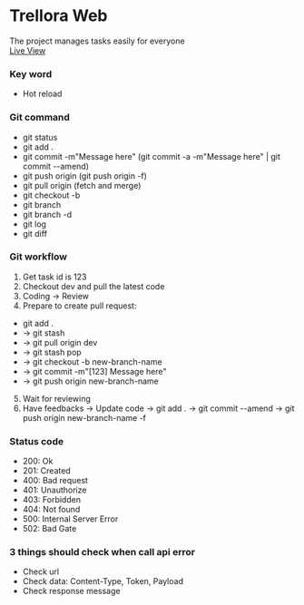 # Trellora Web
The project manages tasks easily for everyone
<br><a href="https://trellora-web.vercel.app/">Live View</a>

### Key word
- Hot reload

### Git command
- git status
- git add .
- git commit -m"Message here" (git commit -a -m"Message here" | git commit --amend)
- git push origin <branch name> (git push origin <branch name> -f)
- git pull origin <branch name> (fetch and merge)
- git checkout -b <new branch name>
- git branch
- git branch -d
- git log
- git diff

### Git workflow
1. Get task id is 123
2. Checkout dev and pull the latest code
3. Coding -> Review
4. Prepare to create pull request: 
- git add . 
- -> git stash 
- -> git pull origin dev 
- -> git stash pop 
- -> git checkout -b new-branch-name 
- -> git commit -m"[123] Message here"
- -> git push origin new-branch-name
5. Wait for reviewing
6. Have feedbacks -> Update code -> git add . -> git commit --amend -> git push origin new-branch-name -f


### Status code
- 200: Ok
- 201: Created
- 400: Bad request
- 401: Unauthorize
- 403: Forbidden
- 404: Not found
- 500: Internal Server Error
- 502: Bad Gate

### 3 things should check when call api error
- Check url
- Check data: Content-Type, Token, Payload
- Check response message

